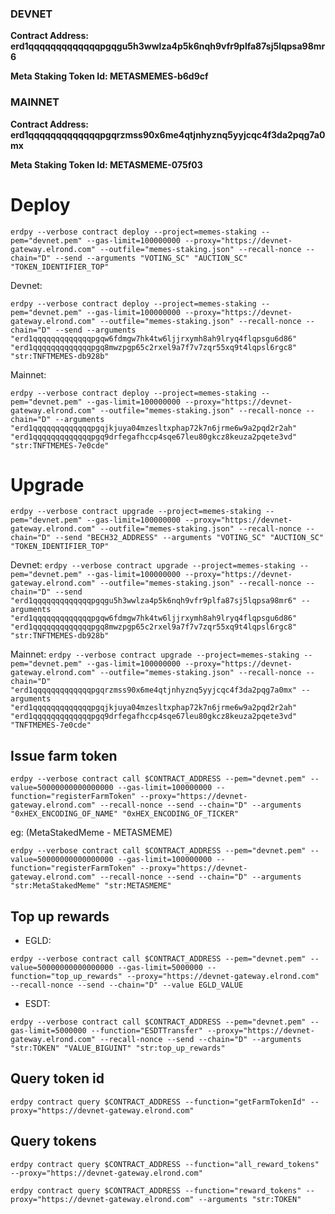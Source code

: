 ### DEVNET
**Contract Address: erd1qqqqqqqqqqqqqpgqgu5h3wwlza4p5k6nqh9vfr9plfa87sj5lqpsa98mr6**

**Meta Staking Token Id: METASMEMES-b6d9cf**

### MAINNET
**Contract Address: erd1qqqqqqqqqqqqqpgqrzmss90x6me4qtjnhyznq5yyjcqc4f3da2pqg7a0mx**

**Meta Staking Token Id: METASMEME-075f03**

# Deploy

`erdpy --verbose contract deploy --project=memes-staking --pem="devnet.pem" --gas-limit=100000000 --proxy="https://devnet-gateway.elrond.com" --outfile="memes-staking.json" --recall-nonce --chain="D" --send --arguments "VOTING_SC" "AUCTION_SC" "TOKEN_IDENTIFIER_TOP"`

Devnet:

`erdpy --verbose contract deploy --project=memes-staking --pem="devnet.pem" --gas-limit=100000000 --proxy="https://devnet-gateway.elrond.com" --outfile="memes-staking.json" --recall-nonce --chain="D" --send --arguments "erd1qqqqqqqqqqqqqpgqw6fdmgw7hk4tw6ljjrxymh8ah9lryq4flqpsgu6d86" "erd1qqqqqqqqqqqqqpgq8mwzpgp65c2rxel9a7f7v7zqr55xq9t4lqpsl6rgc8" "str:TNFTMEMES-db928b"`

Mainnet:

`erdpy --verbose contract deploy --project=memes-staking --pem="devnet.pem" --gas-limit=100000000 --proxy="https://devnet-gateway.elrond.com" --outfile="memes-staking.json" --recall-nonce --chain="D" --arguments "erd1qqqqqqqqqqqqqpgqjkjuya04mzesltxphap72k7n6jrme6w9a2pqd2r2ah" "erd1qqqqqqqqqqqqqpgq9drfegafhccp4sqe67leu80gkcz8keuza2pqete3vd" "str:TNFTMEMES-7e0cde"`

# Upgrade

`erdpy --verbose contract upgrade --project=memes-staking --pem="devnet.pem" --gas-limit=100000000 --proxy="https://devnet-gateway.elrond.com" --outfile="memes-staking.json" --recall-nonce --chain="D" --send "BECH32_ADDRESS" --arguments "VOTING_SC" "AUCTION_SC" "TOKEN_IDENTIFIER_TOP"`

Devnet:
`erdpy --verbose contract upgrade --project=memes-staking --pem="devnet.pem" --gas-limit=100000000 --proxy="https://devnet-gateway.elrond.com" --outfile="memes-staking.json" --recall-nonce --chain="D" --send "erd1qqqqqqqqqqqqqpgqgu5h3wwlza4p5k6nqh9vfr9plfa87sj5lqpsa98mr6" --arguments "erd1qqqqqqqqqqqqqpgqw6fdmgw7hk4tw6ljjrxymh8ah9lryq4flqpsgu6d86" "erd1qqqqqqqqqqqqqpgq8mwzpgp65c2rxel9a7f7v7zqr55xq9t4lqpsl6rgc8" "str:TNFTMEMES-db928b"`

Mainnet:
`erdpy --verbose contract upgrade --project=memes-staking --pem="devnet.pem" --gas-limit=100000000 --proxy="https://devnet-gateway.elrond.com" --outfile="memes-staking.json" --recall-nonce --chain="D" "erd1qqqqqqqqqqqqqpgqrzmss90x6me4qtjnhyznq5yyjcqc4f3da2pqg7a0mx" --arguments "erd1qqqqqqqqqqqqqpgqjkjuya04mzesltxphap72k7n6jrme6w9a2pqd2r2ah" "erd1qqqqqqqqqqqqqpgq9drfegafhccp4sqe67leu80gkcz8keuza2pqete3vd" "TNFTMEMES-7e0cde"`

## Issue farm token
`erdpy --verbose contract call $CONTRACT_ADDRESS --pem="devnet.pem" --value=50000000000000000 --gas-limit=100000000 --function="registerFarmToken" --proxy="https://devnet-gateway.elrond.com" --recall-nonce --send --chain="D" --arguments "0xHEX_ENCODING_OF_NAME" "0xHEX_ENCODING_OF_TICKER"`

eg: (MetaStakedMeme - METASMEME)

`erdpy --verbose contract call $CONTRACT_ADDRESS --pem="devnet.pem" --value=50000000000000000 --gas-limit=100000000 --function="registerFarmToken" --proxy="https://devnet-gateway.elrond.com" --recall-nonce --send --chain="D" --arguments "str:MetaStakedMeme" "str:METASMEME"`

## Top up rewards

- EGLD:

`erdpy --verbose contract call $CONTRACT_ADDRESS --pem="devnet.pem" --value=50000000000000000 --gas-limit=5000000 --function="top_up_rewards" --proxy="https://devnet-gateway.elrond.com" --recall-nonce --send --chain="D" --value EGLD_VALUE`

- ESDT:

`erdpy --verbose contract call $CONTRACT_ADDRESS --pem="devnet.pem" --gas-limit=5000000 --function="ESDTTransfer" --proxy="https://devnet-gateway.elrond.com" --recall-nonce --send --chain="D" --arguments "str:TOKEN" "VALUE_BIGUINT" "str:top_up_rewards"`

## Query token id

`erdpy contract query $CONTRACT_ADDRESS --function="getFarmTokenId" --proxy="https://devnet-gateway.elrond.com"`

## Query tokens

`erdpy contract query $CONTRACT_ADDRESS --function="all_reward_tokens" --proxy="https://devnet-gateway.elrond.com"`

`erdpy contract query $CONTRACT_ADDRESS --function="reward_tokens" --proxy="https://devnet-gateway.elrond.com" --arguments "str:TOKEN"`
